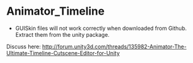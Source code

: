 Animator_Timeline
=================

* GUISkin files will not work correctly when downloaded from Github. Extract them from the unity package.

Discuss here: http://forum.unity3d.com/threads/135982-Animator-The-Ultimate-Timeline-Cutscene-Editor-for-Unity
